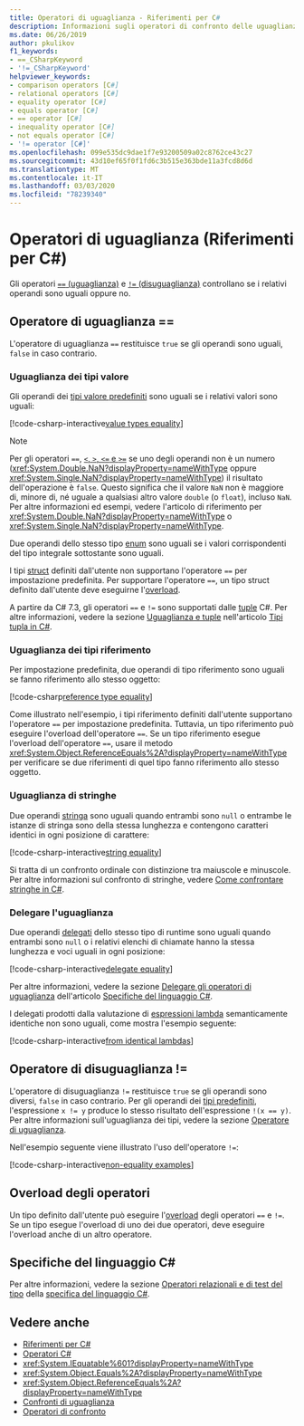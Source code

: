 ```yaml
---
title: Operatori di uguaglianza - Riferimenti per C#
description: Informazioni sugli operatori di confronto delle uguaglianze C# e sull'uguaglianza dei tipi C#.
ms.date: 06/26/2019
author: pkulikov
f1_keywords:
- ==_CSharpKeyword
- '!=_CSharpKeyword'
helpviewer_keywords:
- comparison operators [C#]
- relational operators [C#]
- equality operator [C#]
- equals operator [C#]
- == operator [C#]
- inequality operator [C#]
- not equals operator [C#]
- '!= operator [C#]'
ms.openlocfilehash: 099e535dc9dae1f7e93200509a02c8762ce43c27
ms.sourcegitcommit: 43d10ef65f0f1fd6c3b515e363bde11a3fcd8d6d
ms.translationtype: MT
ms.contentlocale: it-IT
ms.lasthandoff: 03/03/2020
ms.locfileid: "78239340"
---
```

# <a name="equality-operators-c-reference"></a>Operatori di uguaglianza (Riferimenti per C#)

Gli operatori [`==` (uguaglianza)](#equality-operator-) e [`!=` (disuguaglianza)](#inequality-operator-) controllano se i relativi operandi sono uguali oppure no.

## <a name="equality-operator-"></a>Operatore di uguaglianza ==

L'operatore di uguaglianza `==` restituisce `true` se gli operandi sono uguali, `false` in caso contrario.

### <a name="value-types-equality"></a>Uguaglianza dei tipi valore

Gli operandi dei [tipi valore predefiniti](../builtin-types/value-types.md#built-in-value-types) sono uguali se i relativi valori sono uguali:

[!code-csharp-interactive[value types equality](~/samples/snippets/csharp/language-reference/operators/EqualityOperators.cs#ValueTypesEquality)]

> [!NOTE]
> Per gli operatori `==`, [`<`, `>`, `<=` e `>=`](comparison-operators.md) se uno degli operandi non è un numero (<xref:System.Double.NaN?displayProperty=nameWithType> oppure <xref:System.Single.NaN?displayProperty=nameWithType>) il risultato dell'operazione è `false`. Questo significa che il valore `NaN` non è maggiore di, minore di, né uguale a qualsiasi altro valore `double` (o `float`), incluso `NaN`. Per altre informazioni ed esempi, vedere l'articolo di riferimento per <xref:System.Double.NaN?displayProperty=nameWithType> o <xref:System.Single.NaN?displayProperty=nameWithType>.

Due operandi dello stesso tipo [enum](../builtin-types/enum.md) sono uguali se i valori corrispondenti del tipo integrale sottostante sono uguali.

I tipi [struct](../builtin-types/struct.md) definiti dall'utente non supportano l'operatore `==` per impostazione predefinita. Per supportare l'operatore `==`, un tipo struct definito dall'utente deve eseguirne l'[overload](operator-overloading.md).

A partire da C# 7.3, gli operatori `==` e `!=` sono supportati dalle [tuple](../../tuples.md) C#. Per altre informazioni, vedere la sezione [Uguaglianza e tuple](../../tuples.md#equality-and-tuples) nell'articolo [Tipi tupla in C#](../../tuples.md).

### <a name="reference-types-equality"></a>Uguaglianza dei tipi riferimento

Per impostazione predefinita, due operandi di tipo riferimento sono uguali se fanno riferimento allo stesso oggetto:

[!code-csharp[reference type equality](~/samples/snippets/csharp/language-reference/operators/EqualityOperators.cs#ReferenceTypesEquality)]

Come illustrato nell'esempio, i tipi riferimento definiti dall'utente supportano l'operatore `==` per impostazione predefinita. Tuttavia, un tipo riferimento può eseguire l'overload dell'operatore `==`. Se un tipo riferimento esegue l'overload dell'operatore `==`, usare il metodo <xref:System.Object.ReferenceEquals%2A?displayProperty=nameWithType> per verificare se due riferimenti di quel tipo fanno riferimento allo stesso oggetto.

### <a name="string-equality"></a>Uguaglianza di stringhe

Due operandi [stringa](../builtin-types/reference-types.md#the-string-type) sono uguali quando entrambi sono `null` o entrambe le istanze di stringa sono della stessa lunghezza e contengono caratteri identici in ogni posizione di carattere:

[!code-csharp-interactive[string equality](~/samples/snippets/csharp/language-reference/operators/EqualityOperators.cs#StringEquality)]

Si tratta di un confronto ordinale con distinzione tra maiuscole e minuscole. Per altre informazioni sul confronto di stringhe, vedere [Come confrontare stringhe in C#](../../how-to/compare-strings.md).

### <a name="delegate-equality"></a>Delegare l'uguaglianza

Due operandi [delegati](../../programming-guide/delegates/index.md) dello stesso tipo di runtime sono uguali quando entrambi sono `null` o i relativi elenchi di chiamate hanno la stessa lunghezza e voci uguali in ogni posizione:

[!code-csharp-interactive[delegate equality](~/samples/snippets/csharp/language-reference/operators/EqualityOperators.cs#DelegateEquality)]

Per altre informazioni, vedere la sezione [Delegare gli operatori di uguaglianza](~/_csharplang/spec/expressions.md#delegate-equality-operators) dell'articolo [Specifiche del linguaggio C#](~/_csharplang/spec/introduction.md).

I delegati prodotti dalla valutazione di [espressioni lambda](../../programming-guide/statements-expressions-operators/lambda-expressions.md) semanticamente identiche non sono uguali, come mostra l'esempio seguente:

[!code-csharp-interactive[from identical lambdas](~/samples/snippets/csharp/language-reference/operators/EqualityOperators.cs#IdenticalLambdas)]

## <a name="inequality-operator-"></a>Operatore di disuguaglianza !=

L'operatore di disuguaglianza `!=` restituisce `true` se gli operandi sono diversi, `false` in caso contrario. Per gli operandi dei [tipi predefiniti](../builtin-types/built-in-types.md), l'espressione `x != y` produce lo stesso risultato dell'espressione `!(x == y)`. Per altre informazioni sull'uguaglianza dei tipi, vedere la sezione [Operatore di uguaglianza](#equality-operator-).

Nell'esempio seguente viene illustrato l'uso dell'operatore `!=`:

[!code-csharp-interactive[non-equality examples](~/samples/snippets/csharp/language-reference/operators/EqualityOperators.cs#NonEquality)]

## <a name="operator-overloadability"></a>Overload degli operatori

Un tipo definito dall'utente può eseguire l'[overload](operator-overloading.md) degli operatori `==` e `!=`. Se un tipo esegue l'overload di uno dei due operatori, deve eseguire l'overload anche di un altro operatore.

## <a name="c-language-specification"></a>Specifiche del linguaggio C#

Per altre informazioni, vedere la sezione [Operatori relazionali e di test del tipo](~/_csharplang/spec/expressions.md#relational-and-type-testing-operators) della [specifica del linguaggio C#](~/_csharplang/spec/introduction.md).

## <a name="see-also"></a>Vedere anche

- [Riferimenti per C#](../index.md)
- [Operatori C#](index.md)
- <xref:System.IEquatable%601?displayProperty=nameWithType>
- <xref:System.Object.Equals%2A?displayProperty=nameWithType>
- <xref:System.Object.ReferenceEquals%2A?displayProperty=nameWithType>
- [Confronti di uguaglianza](../../programming-guide/statements-expressions-operators/equality-comparisons.md)
- [Operatori di confronto](comparison-operators.md)
